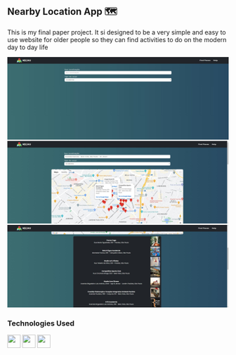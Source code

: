 ## Nearby Location App 🗺️

This is my final paper project.
It si designed to be a very simple and easy to use website for older people so they can find activities to do on the modern day to day life

<div>
  <img src="./assets/Example Image 1.png"/>
  <img src="./assets/Example Image 2.png"/>
  <img src="./assets/Example Image 3.png"/>
</div>

### Technologies Used

<div>
  <img src="https://cdn.jsdelivr.net/gh/devicons/devicon@latest/icons/html5/html5-original.svg" width="30" height="30"/>
  <img src="https://cdn.jsdelivr.net/gh/devicons/devicon@latest/icons/css3/css3-original.svg" width="30" height="30" />
  <img src="https://cdn.jsdelivr.net/gh/devicons/devicon@latest/icons/javascript/javascript-original.svg" width="30" height="30" />
</div>
